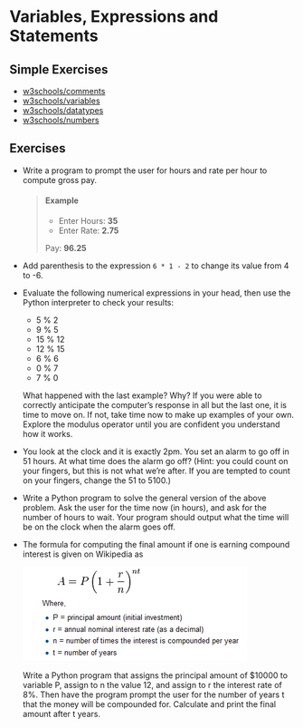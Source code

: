 # Variables, Expressions and Statements

## Simple Exercises

* [w3schools/comments](https://www.w3schools.com/python/exercise.asp?filename=exercise_comments1)
* [w3schools/variables](https://www.w3schools.com/python/exercise.asp?filename=exercise_variables1)
* [w3schools/datatypes](https://www.w3schools.com/python/exercise.asp?filename=exercise_datatypes1)
* [w3schools/numbers](https://www.w3schools.com/python/exercise.asp?filename=exercise_numbers1)

## Exercises

* Write a program to prompt the user for hours and rate per hour to compute gross pay.

    > #### Example
    > * Enter Hours: **35**
    > * Enter Rate: **2.75**
    >
    > Pay: **96.25**

* Add parenthesis to the expression `6 * 1 - 2` to change its value from 4 to -6.
* Evaluate the following numerical expressions in your head, then use the Python interpreter to check your results:
    - 5 % 2
    - 9 % 5
    - 15 % 12
    - 12 % 15
    - 6 % 6
    - 0 % 7
    - 7 % 0
   
   What happened with the last example? Why? If you were able to correctly anticipate the computer’s response in all but the last one, it is time to move on. If not, take time now to make up examples of your own. Explore the modulus operator until you are confident you understand how it works.
* You look at the clock and it is exactly 2pm. You set an alarm to go off in 51 hours. At what time does the alarm go off? (Hint: you could count on your fingers, but this is not what we’re after. If you are tempted to count on your fingers, change the 51 to 5100.)
* Write a Python program to solve the general version of the above problem. Ask the user for the time now (in hours), and ask for the number of hours to wait. Your program should output what the time will be on the clock when the alarm goes off.
* The formula for computing the final amount if one is earning compound interest is given on Wikipedia as
    
    ![Formula](imgs/compoundInterest.png)

   Write a Python program that assigns the principal amount of $10000 to variable P, assign to n the value 12, and assign to r the interest rate of 8%. Then have the program prompt the user for the number of years t that the money will be compounded for. Calculate and print the final amount after t years.    

